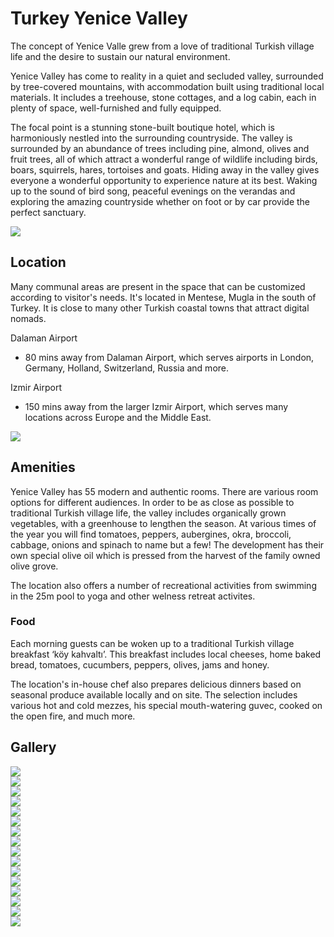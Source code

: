 # Turkey Yenice Valley
The concept of Yenice Valle grew from a love of traditional Turkish village life and the desire to sustain our natural environment.

Yenice Valley has come to reality in a quiet and secluded valley, surrounded by tree-covered mountains, with accommodation built using traditional local materials. It includes a treehouse, stone cottages, and a log cabin, each in plenty of space, well-furnished and fully equipped. 

The focal point is a stunning stone-built boutique hotel, which is harmoniously nestled into the surrounding countryside. The valley is surrounded by an abundance of trees including pine, almond, olives and fruit trees, all of which attract a wonderful range of wildlife including birds, boars, squirrels, hares, tortoises and goats. Hiding away in the valley gives everyone a wonderful opportunity to experience nature at its best.  Waking up to the sound of bird song, peaceful evenings on the verandas and exploring the amazing countryside whether on foot or by car provide the perfect sanctuary.

![](img/garden.png)  

## Location



Many communal areas are present in the space that can be customized according to visitor's needs. It's located in Mentese, Mugla in the south of Turkey. It is close to many other Turkish coastal towns that attract digital nomads. 

Dalaman Airport
- 80 mins away from Dalaman Airport, which serves airports in London, Germany, Holland, Switzerland, Russia and more.
  
Izmir Airport 
- 150 mins away from the larger Izmir Airport, which serves many locations across Europe and the Middle East.

![](img/turkey_location.png)  

## Amenities
Yenice Valley has 55 modern and authentic rooms. There are various room options for different audiences. In order to be as close as possible to traditional Turkish village life, the valley includes organically grown vegetables, with a greenhouse to lengthen the season. At various times of the year you will find tomatoes, peppers, aubergines, okra, broccoli, cabbage, onions and spinach to name but a few! The development has their own special olive oil which is pressed from the harvest of the family owned olive grove.

The location also offers a number of recreational activities from swimming in the 25m pool to yoga and other welness retreat activites.

### Food

Each morning guests can be woken up to a traditional Turkish village breakfast ‘köy kahvaltı’. This breakfast includes local cheeses, home baked bread, tomatoes, cucumbers, peppers, olives, jams and honey. 
 
The location's in-house chef also prepares delicious dinners based on seasonal produce available locally and on site. The selection includes various hot and cold mezzes, his special mouth-watering guvec, cooked on the open fire, and much more. 

## Gallery
![](img/pool.png)  
![](img/room5.png)  
![](img/pool2.png)  
![](img/deck.png)  
![](img/stone_building.png)  
![](img/hall.png)  
![](img/garden2.png)  
![](img/garden3.png)  
![](img/room.png)  
![](img/garden4.png)  
![](img/room2.png)  
![](img/treehouse.png)  
![](img/kitchen.png)  
![](img/garden5.png)  
![](img/room3.png)  
![](img/room4.png)  



